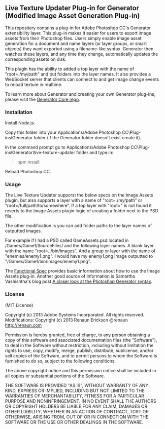 ## Live Texture Updater Plug-in for Generator (Modified Image Asset Generation Plug-in) 

This repository contains a plug-in for Adobe Photoshop CC's Generator extensibility layer. This plug-in makes it easier for users to export image assets from their Photoshop files. Users simply enable image asset generation for a document and name layers (or layer groups, or smart objects) they want exported using a filename-like syntax. Generator then watches these layers, and any time they change, automatically updates the corresponding assets on disk.

This plugin has the ability to added a top layer with the name of "root=./my/path" and put folders into the layer names. It also provides a WebSocket server that clients can connect to and get image change events to reload texture in realtime.

To learn more about Generator and creating your own Generator plug-ins, please visit the [Generator Core repo](https://github.com/adobe-photoshop/generator-core).

### Installation

Install Node.js.

Copy this folder into your Applications\Adobe Photoshop CC\Plug-ins\Generator folder (if the Generator folder doesn't exist create it).

In the command prompt go to Applications\Adobe Photoshop CC\Plug-ins\Generator\live-texture-updater folder and type in:
>npm install

Reload Photoshop CC.

### Usage

The Live Texture Updater supporst the below specs on the Image Assets plugin, but also supports a layer with a name of "root=./my/path" or "root=/full/path/to/somewhere". If a top layer with "root=" is not found it reverts to the Image Assets plugin logic of creating a folder next to the PSD file.

The other modification is you can add folder paths to the layer names of outputted images.

For example if I had a PSD called GameAssets.psd located in /Games/Game1/SourceFiles/ and the following layer names. A blank layer with the name "root=../bin/images". And a group or layer with the name of "enemies/enemy1.png". I would have my enemy1.png image outputted to "/Games/Game1/bin/images/enemy1.png".

The [Functional Spec](https://github.com/adobe-photoshop/generator-assets/wiki/Generate-Web-Assets-Functional-Spec)
provides basic information about how to use the Image Assets plug-in.
Another good source of information is Samartha Vashishtha's blog post
[A closer look at the Photoshop Generator syntax](http://blogs.adobe.com/samartha/2013/09/a-closer-look-at-the-photoshop-generator-syntax.html).

### License

(MIT License)

Copyright (c) 2013 Adobe Systems Incorporated. All rights reserved.
Modifications: Copyright (c) 2013 Renaun Erickson @renaun http://renaun.com

Permission is hereby granted, free of charge, to any person obtaining a
copy of this software and associated documentation files (the "Software"),
to deal in the Software without restriction, including without limitation
the rights to use, copy, modify, merge, publish, distribute, sublicense,
and/or sell copies of the Software, and to permit persons to whom the
Software is furnished to do so, subject to the following conditions:

The above copyright notice and this permission notice shall be included in
all copies or substantial portions of the Software.

THE SOFTWARE IS PROVIDED "AS IS", WITHOUT WARRANTY OF ANY KIND, EXPRESS OR
IMPLIED, INCLUDING BUT NOT LIMITED TO THE WARRANTIES OF MERCHANTABILITY,
FITNESS FOR A PARTICULAR PURPOSE AND NONINFRINGEMENT. IN NO EVENT SHALL THE
AUTHORS OR COPYRIGHT HOLDERS BE LIABLE FOR ANY CLAIM, DAMAGES OR OTHER
LIABILITY, WHETHER IN AN ACTION OF CONTRACT, TORT OR OTHERWISE, ARISING
FROM, OUT OF OR IN CONNECTION WITH THE SOFTWARE OR THE USE OR OTHER
DEALINGS IN THE SOFTWARE.
